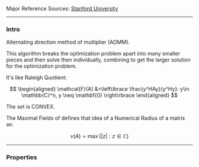 Major Reference Sources: 
[Stanford University](https://stanford.edu/~boyd/admm.html)

---
### **Intro**

Alternating direction method of multiplier (ADMM). 

This algorithm breaks the optimization problem apart into many smaller pieces and then solve then individually, combining to get the larger solution for the optimization problem. 

It's like Raleigh Quotient: 

$$
\begin{aligned}
    \mathcal{F}(A) &=\left\lbrace
        \frac{y^HAy}{y^Hy}: y\in \mathbb{C}^n, y \neq \mathbf{0}
    \right\rbrace
\end{aligned}
$$

The set is CONVEX. 


The Maximal Fields of defines that idea of a Numerical Radius of a matrix as: 

$$
\nu(A) = \max\{|z|: z \in \mathbb{C}\}
$$


---
### **Properties**





